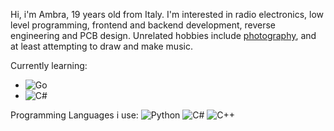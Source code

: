 Hi, i'm Ambra, 19 years old from Italy. I'm interested in radio electronics, low level programming, frontend and backend development, reverse engineering and PCB design.
Unrelated hobbies include [photography](https://www.flickr.com/people/190109522@N05), and at least attempting to draw and make music.

Currently learning:
- ![Go](https://img.shields.io/badge/go-%2300ADD8.svg?style=for-the-badge&logo=go&logoColor=white)
- ![C#](https://img.shields.io/badge/c%23-%23239120.svg?style=for-the-badge&logo=csharp&logoColor=white)

Programming Languages i use:
![Python](https://img.shields.io/badge/python-3670A0?style=for-the-badge&logo=python&logoColor=ffdd54) ![C#](https://img.shields.io/badge/c%23-%23239120.svg?style=for-the-badge&logo=csharp&logoColor=white) ![C++](https://img.shields.io/badge/c++-%2300599C.svg?style=for-the-badge&logo=c%2B%2B&logoColor=white)

